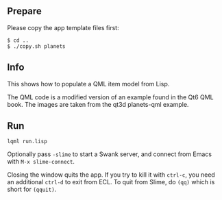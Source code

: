 
Prepare
-------

Please copy the app template files first:
```
$ cd ..
$ ./copy.sh planets
```


Info
----

This shows how to populate a QML item model from Lisp.

The QML code is a modified version of an example found in the Qt6 QML book. The
images are taken from the qt3d planets-qml example.



Run
---

```
lqml run.lisp
```
Optionally pass `-slime` to start a Swank server, and connect from Emacs with
`M-x slime-connect`.

Closing the window quits the app. If you try to kill it with `ctrl-c`, you need
an additional `ctrl-d` to exit from ECL. To quit from Slime, do `(qq)` which is
short for `(qquit)`.

